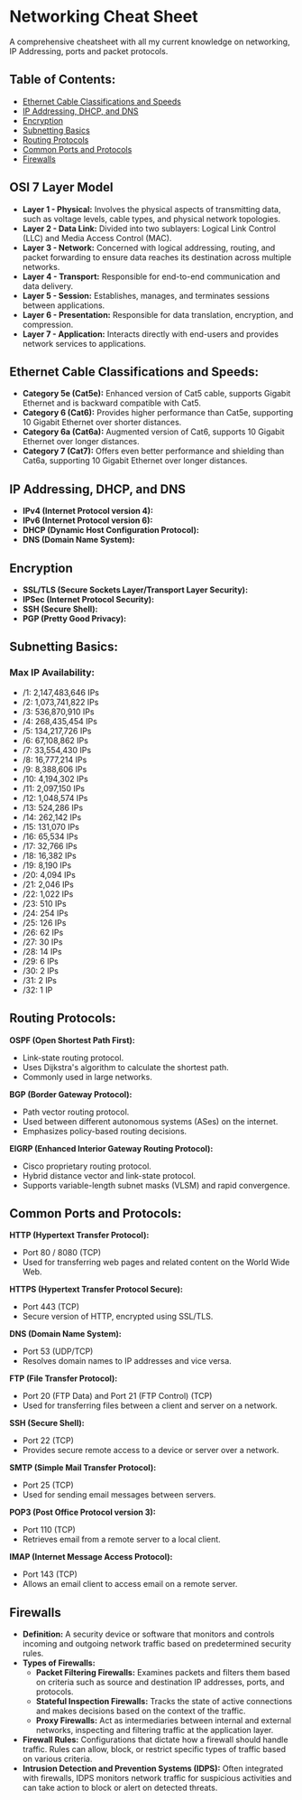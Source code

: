 # Networking Cheat Sheet

A comprehensive cheatsheet with all my current knowledge on networking, IP Addressing, ports and packet protocols.

## Table of Contents:

- [Ethernet Cable Classifications and Speeds](#ethernet-cable-classifications-and-speeds)
- [IP Addressing, DHCP, and DNS](#ip-addressing-dhcp-and-dns)
- [Encryption](#encryption)
- [Subnetting Basics](#subnetting-basics)
- [Routing Protocols](#routing-protocols)
- [Common Ports and Protocols](#common-ports-and-protocols)
- [Firewalls](#firewalls)

## OSI 7 Layer Model

- **Layer 1 - Physical:** Involves the physical aspects of transmitting data, such as voltage levels, cable types, and physical network topologies.
- **Layer 2 - Data Link:** Divided into two sublayers: Logical Link Control (LLC) and Media Access Control (MAC).
- **Layer 3 - Network:** Concerned with logical addressing, routing, and packet forwarding to ensure data reaches its destination across multiple networks.
- **Layer 4 - Transport:** Responsible for end-to-end communication and data delivery.
- **Layer 5 - Session:** Establishes, manages, and terminates sessions between applications.
- **Layer 6 - Presentation:** Responsible for data translation, encryption, and compression.
- **Layer 7 - Application:** Interacts directly with end-users and provides network services to applications.

## Ethernet Cable Classifications and Speeds:

- **Category 5e (Cat5e):** Enhanced version of Cat5 cable, supports Gigabit Ethernet and is backward compatible with Cat5.
- **Category 6 (Cat6):** Provides higher performance than Cat5e, supporting 10 Gigabit Ethernet over shorter distances.
- **Category 6a (Cat6a):** Augmented version of Cat6, supports 10 Gigabit Ethernet over longer distances.
- **Category 7 (Cat7):** Offers even better performance and shielding than Cat6a, supporting 10 Gigabit Ethernet over longer distances.

## IP Addressing, DHCP, and DNS

- **IPv4 (Internet Protocol version 4):**
- **IPv6 (Internet Protocol version 6):**
- **DHCP (Dynamic Host Configuration Protocol):**
- **DNS (Domain Name System):**

## Encryption

- **SSL/TLS (Secure Sockets Layer/Transport Layer Security):**
- **IPSec (Internet Protocol Security):**
- **SSH (Secure Shell):**
- **PGP (Pretty Good Privacy):**

## Subnetting Basics:

### Max IP Availability:

- /1: 2,147,483,646 IPs
- /2: 1,073,741,822 IPs
- /3: 536,870,910 IPs
- /4: 268,435,454 IPs
- /5: 134,217,726 IPs
- /6: 67,108,862 IPs
- /7: 33,554,430 IPs
- /8: 16,777,214 IPs
- /9: 8,388,606 IPs
- /10: 4,194,302 IPs
- /11: 2,097,150 IPs
- /12: 1,048,574 IPs
- /13: 524,286 IPs
- /14: 262,142 IPs
- /15: 131,070 IPs
- /16: 65,534 IPs
- /17: 32,766 IPs
- /18: 16,382 IPs
- /19: 8,190 IPs
- /20: 4,094 IPs
- /21: 2,046 IPs
- /22: 1,022 IPs
- /23: 510 IPs
- /24: 254 IPs
- /25: 126 IPs
- /26: 62 IPs
- /27: 30 IPs
- /28: 14 IPs
- /29: 6 IPs
- /30: 2 IPs
- /31: 2 IPs
- /32: 1 IP

## Routing Protocols:

 **OSPF (Open Shortest Path First):**
   - Link-state routing protocol.
   - Uses Dijkstra's algorithm to calculate the shortest path.
   - Commonly used in large networks.

 **BGP (Border Gateway Protocol):**
   - Path vector routing protocol.
   - Used between different autonomous systems (ASes) on the internet.
   - Emphasizes policy-based routing decisions.

 **EIGRP (Enhanced Interior Gateway Routing Protocol):**
   - Cisco proprietary routing protocol.
   - Hybrid distance vector and link-state protocol.
   - Supports variable-length subnet masks (VLSM) and rapid convergence.

## Common Ports and Protocols:

 **HTTP (Hypertext Transfer Protocol):**
   - Port 80 / 8080 (TCP)
   - Used for transferring web pages and related content on the World Wide Web.

 **HTTPS (Hypertext Transfer Protocol Secure):**
   - Port 443 (TCP)
   - Secure version of HTTP, encrypted using SSL/TLS.

 **DNS (Domain Name System):**
   - Port 53 (UDP/TCP)
   - Resolves domain names to IP addresses and vice versa.

 **FTP (File Transfer Protocol):**
   - Port 20 (FTP Data) and Port 21 (FTP Control) (TCP)
   - Used for transferring files between a client and server on a network.

 **SSH (Secure Shell):**
   - Port 22 (TCP)
   - Provides secure remote access to a device or server over a network.

 **SMTP (Simple Mail Transfer Protocol):**
   - Port 25 (TCP)
   - Used for sending email messages between servers.

 **POP3 (Post Office Protocol version 3):**
   - Port 110 (TCP)
   - Retrieves email from a remote server to a local client.

 **IMAP (Internet Message Access Protocol):**
   - Port 143 (TCP)
   - Allows an email client to access email on a remote server.

## Firewalls

- **Definition:** A security device or software that monitors and controls incoming and outgoing network traffic based on predetermined security rules.
- **Types of Firewalls:**
  - **Packet Filtering Firewalls:** Examines packets and filters them based on criteria such as source and destination IP addresses, ports, and protocols.
  - **Stateful Inspection Firewalls:** Tracks the state of active connections and makes decisions based on the context of the traffic.
  - **Proxy Firewalls:** Act as intermediaries between internal and external networks, inspecting and filtering traffic at the application layer.
- **Firewall Rules:** Configurations that dictate how a firewall should handle traffic. Rules can allow, block, or restrict specific types of traffic based on various criteria.
- **Intrusion Detection and Prevention Systems (IDPS):** Often integrated with firewalls, IDPS monitors network traffic for suspicious activities and can take action to block or alert on detected threats.